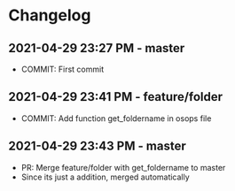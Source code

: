 # Changelog

## 2021-04-29 23:27 PM - master

- COMMIT: First commit

## 2021-04-29 23:41 PM - feature/folder

- COMMIT: Add function get_foldername in osops file

## 2021-04-29 23:43 PM - master

- PR: Merge feature/folder with get_foldername to master
- Since its just a addition, merged automatically
